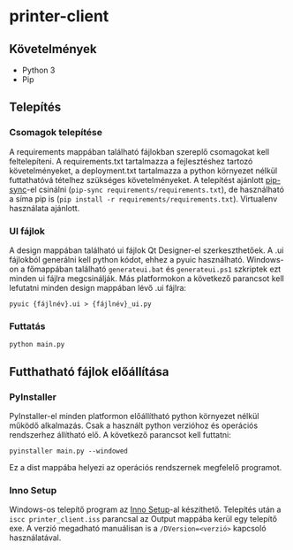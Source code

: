 # printer-client
## Követelmények
* Python 3
* Pip

## Telepítés
### Csomagok telepítése

A requirements mappában található fájlokban szereplő csomagokat kell feltelepíteni. A requirements.txt tartalmazza a fejlesztéshez tartozó követelményeket, a deployment.txt tartalmazza a python környezet nélkül futtathatóvá tételhez szükséges követelményeket. A telepítést ajánlott [pip-sync](https://github.com/jazzband/pip-tools)-el csinálni (`pip-sync requirements/requirements.txt`), de használható a síma pip is (`pip install -r requirements/requirements.txt`). Virtualenv használata ajánlott.

### UI fájlok
A design mappában található ui fájlok Qt Designer-el szerkeszthetőek. A .ui fájlokból generálni kell python kódot, ehhez a pyuic használható. Windows-on a főmappában található `generateui.bat` és `generateui.ps1` szkriptek ezt minden ui fájlra megcsinálják. Más platformokon a következő parancsot kell lefutatni minden design mappában lévő .ui fájlra:

`pyuic {fájlnév}.ui > {fájlnév}_ui.py`

### Futtatás
`python main.py`

## Futthatható fájlok előállítása
### PyInstaller
PyInstaller-el minden platformon előállítható python környezet nélkül működő alkalmazás. Csak a használt python verzióhoz és operációs rendszerhez állítható elő. A következő parancsot kell futtatni:

`pyinstaller main.py --windowed`

Ez a dist mappába helyezi az operációs rendszernek megfelelő programot.

### Inno Setup
Windows-os telepítő program az [Inno Setup](http://www.jrsoftware.org/isinfo.php)-al készíthető. Telepítés után a `iscc printer_client.iss` parancsal az Output mappába kerül egy telepítő exe. A verzió megadható manuálisan is a `/DVersion=<verzió>` kapcsoló használatával.
